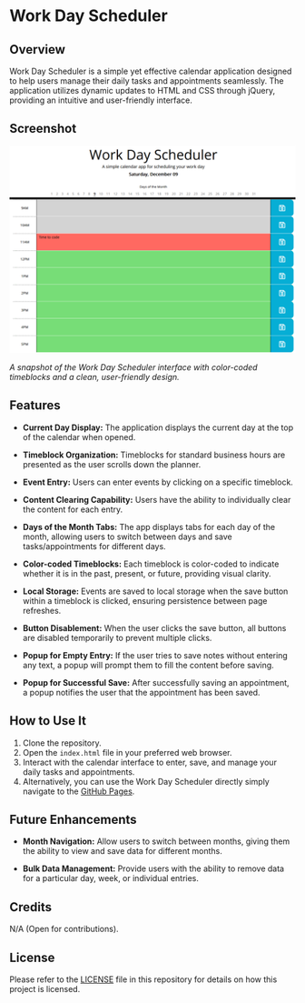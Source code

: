 # Work Day Scheduler

## Overview

Work Day Scheduler is a simple yet effective calendar application designed to help users manage their daily tasks and appointments seamlessly. The application utilizes dynamic updates to HTML and CSS through jQuery, providing an intuitive and user-friendly interface.

## Screenshot

![Work Day Scheduler Screenshot](./assets/images/work-scheduler.png)

*A snapshot of the Work Day Scheduler interface with color-coded timeblocks and a clean, user-friendly design.*


## Features

- **Current Day Display:** The application displays the current day at the top of the calendar when opened.

- **Timeblock Organization:** Timeblocks for standard business hours are presented as the user scrolls down the planner.

- **Event Entry:** Users can enter events by clicking on a specific timeblock.

- **Content Clearing Capability:** Users have the ability to individually clear the content for each entry.

- **Days of the Month Tabs:** The app displays tabs for each day of the month, allowing users to switch between days and save tasks/appointments for different days.

- **Color-coded Timeblocks:** Each timeblock is color-coded to indicate whether it is in the past, present, or future, providing visual clarity.

- **Local Storage:** Events are saved to local storage when the save button within a timeblock is clicked, ensuring persistence between page refreshes.

- **Button Disablement:** When the user clicks the save button, all buttons are disabled temporarily to prevent multiple clicks.

- **Popup for Empty Entry:** If the user tries to save notes without entering any text, a popup will prompt them to fill the content before saving.

- **Popup for Successful Save:** After successfully saving an appointment, a popup notifies the user that the appointment has been saved.

## How to Use It

1. Clone the repository.
2. Open the `index.html` file in your preferred web browser.
3. Interact with the calendar interface to enter, save, and manage your daily tasks and appointments.
4. Alternatively, you can use the Work Day Scheduler directly simply navigate to the [GitHub Pages](https://martindocs-bootcamp.github.io/mtatarski-work-day-scheduler/).

## Future Enhancements

- **Month Navigation:** Allow users to switch between months, giving them the ability to view and save data for different months.

- **Bulk Data Management:** Provide users with the ability to remove data for a particular day, week, or individual entries.

## Credits

N/A (Open for contributions).

## License

Please refer to the [LICENSE](./LICENSE.md) file in this repository for details on how this project is licensed.
